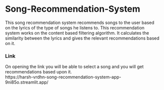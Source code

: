 <h1>Song-Recommendation-System</h1>
  
This song recommendation system recommends songs to the user based on the lyrics of the type of songs he listens to. This recommendation system
works on the content based filtering algorithm. It calculates the similarity between the lyrics
and gives the relevant recommendations based on it.

<h3>Link</h3>
On opening the link you will be able to select a song and you will get recommendations based upon it.<br>
https://harsh-vrdhn-song-recommendation-system-app-9ni85o.streamlit.app/
